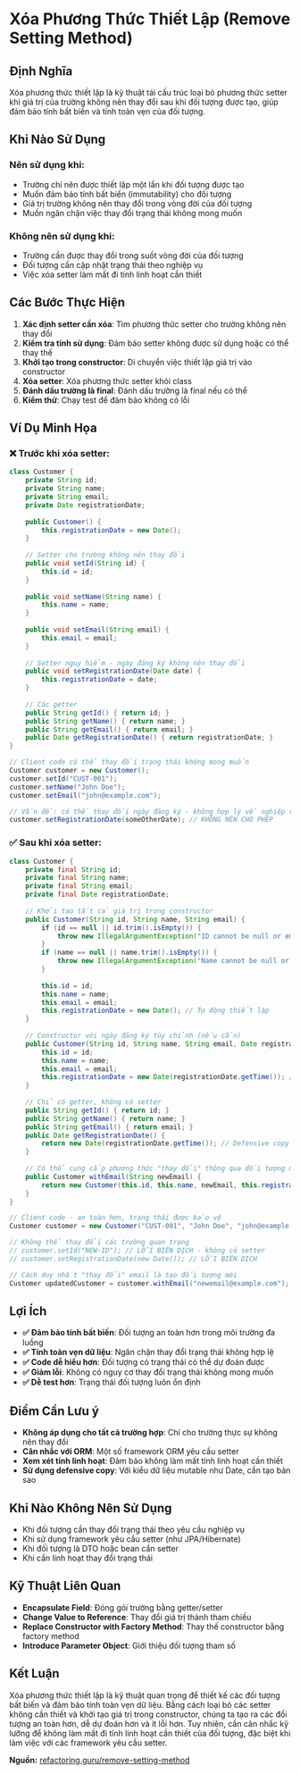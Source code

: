 # **Xóa Phương Thức Thiết Lập (Remove Setting Method)**

## **Định Nghĩa**
Xóa phương thức thiết lập là kỹ thuật tái cấu trúc loại bỏ phương thức setter khi giá trị của trường không nên thay đổi sau khi đối tượng được tạo, giúp đảm bảo tính bất biến và tính toàn vẹn của đối tượng.

## **Khi Nào Sử Dụng**

### **Nên sử dụng khi:**
- Trường chỉ nên được thiết lập một lần khi đối tượng được tạo
- Muốn đảm bảo tính bất biến (immutability) cho đối tượng
- Giá trị trường không nên thay đổi trong vòng đời của đối tượng
- Muốn ngăn chặn việc thay đổi trạng thái không mong muốn

### **Không nên sử dụng khi:**
- Trường cần được thay đổi trong suốt vòng đời của đối tượng
- Đối tượng cần cập nhật trạng thái theo nghiệp vụ
- Việc xóa setter làm mất đi tính linh hoạt cần thiết

## **Các Bước Thực Hiện**

1. **Xác định setter cần xóa**: Tìm phương thức setter cho trường không nên thay đổi
2. **Kiểm tra tính sử dụng**: Đảm bảo setter không được sử dụng hoặc có thể thay thế
3. **Khởi tạo trong constructor**: Di chuyển việc thiết lập giá trị vào constructor
4. **Xóa setter**: Xóa phương thức setter khỏi class
5. **Đánh dấu trường là final**: Đánh dấu trường là final nếu có thể
6. **Kiểm thử**: Chạy test để đảm bảo không có lỗi

## **Ví Dụ Minh Họa**

### **❌ Trước khi xóa setter:**
```java
class Customer {
    private String id;
    private String name;
    private String email;
    private Date registrationDate;
    
    public Customer() {
        this.registrationDate = new Date();
    }
    
    // Setter cho trường không nên thay đổi
    public void setId(String id) {
        this.id = id;
    }
    
    public void setName(String name) {
        this.name = name;
    }
    
    public void setEmail(String email) {
        this.email = email;
    }
    
    // Setter nguy hiểm - ngày đăng ký không nên thay đổi
    public void setRegistrationDate(Date date) {
        this.registrationDate = date;
    }
    
    // Các getter
    public String getId() { return id; }
    public String getName() { return name; }
    public String getEmail() { return email; }
    public Date getRegistrationDate() { return registrationDate; }
}

// Client code có thể thay đổi trạng thái không mong muốn
Customer customer = new Customer();
customer.setId("CUST-001");
customer.setName("John Doe");
customer.setEmail("john@example.com");

// Vấn đề: có thể thay đổi ngày đăng ký - không hợp lý về nghiệp vụ
customer.setRegistrationDate(someOtherDate); // KHÔNG NÊN CHO PHÉP
```

### **✅ Sau khi xóa setter:**
```java
class Customer {
    private final String id;
    private final String name;
    private final String email;
    private final Date registrationDate;
    
    // Khởi tạo tất cả giá trị trong constructor
    public Customer(String id, String name, String email) {
        if (id == null || id.trim().isEmpty()) {
            throw new IllegalArgumentException("ID cannot be null or empty");
        }
        if (name == null || name.trim().isEmpty()) {
            throw new IllegalArgumentException("Name cannot be null or empty");
        }
        
        this.id = id;
        this.name = name;
        this.email = email;
        this.registrationDate = new Date(); // Tự động thiết lập
    }
    
    // Constructor với ngày đăng ký tùy chỉnh (nếu cần)
    public Customer(String id, String name, String email, Date registrationDate) {
        this.id = id;
        this.name = name;
        this.email = email;
        this.registrationDate = new Date(registrationDate.getTime()); // Defensive copy
    }
    
    // Chỉ có getter, không có setter
    public String getId() { return id; }
    public String getName() { return name; }
    public String getEmail() { return email; }
    public Date getRegistrationDate() { 
        return new Date(registrationDate.getTime()); // Defensive copy
    }
    
    // Có thể cung cấp phương thức "thay đổi" thông qua đối tượng mới
    public Customer withEmail(String newEmail) {
        return new Customer(this.id, this.name, newEmail, this.registrationDate);
    }
}

// Client code - an toàn hơn, trạng thái được bảo vệ
Customer customer = new Customer("CUST-001", "John Doe", "john@example.com");

// Không thể thay đổi các trường quan trọng
// customer.setId("NEW-ID"); // LỖI BIÊN DỊCH - không có setter
// customer.setRegistrationDate(new Date()); // LỖI BIÊN DỊCH

// Cách duy nhất "thay đổi" email là tạo đối tượng mới
Customer updatedCustomer = customer.withEmail("newemail@example.com");
```

## **Lợi Ích**

- **✅ Đảm bảo tính bất biến**: Đối tượng an toàn hơn trong môi trường đa luồng
- **✅ Tính toàn vẹn dữ liệu**: Ngăn chặn thay đổi trạng thái không hợp lệ
- **✅ Code dễ hiểu hơn**: Đối tượng có trạng thái có thể dự đoán được
- **✅ Giảm lỗi**: Không có nguy cơ thay đổi trạng thái không mong muốn
- **✅ Dễ test hơn**: Trạng thái đối tượng luôn ổn định

## **Điểm Cần Lưu ý**

- **Không áp dụng cho tất cả trường hợp**: Chỉ cho trường thực sự không nên thay đổi
- **Cân nhắc với ORM**: Một số framework ORM yêu cầu setter
- **Xem xét tính linh hoạt**: Đảm bảo không làm mất tính linh hoạt cần thiết
- **Sử dụng defensive copy**: Với kiểu dữ liệu mutable như Date, cần tạo bản sao

## **Khi Nào Không Nên Sử Dụng**

- Khi đối tượng cần thay đổi trạng thái theo yêu cầu nghiệp vụ
- Khi sử dụng framework yêu cầu setter (như JPA/Hibernate)
- Khi đối tượng là DTO hoặc bean cần setter
- Khi cần linh hoạt thay đổi trạng thái

## **Kỹ Thuật Liên Quan**

- **Encapsulate Field**: Đóng gói trường bằng getter/setter
- **Change Value to Reference**: Thay đổi giá trị thành tham chiếu
- **Replace Constructor with Factory Method**: Thay thế constructor bằng factory method
- **Introduce Parameter Object**: Giới thiệu đối tượng tham số

## **Kết Luận**

Xóa phương thức thiết lập là kỹ thuật quan trọng để thiết kế các đối tượng bất biến và đảm bảo tính toàn vẹn dữ liệu. Bằng cách loại bỏ các setter không cần thiết và khởi tạo giá trị trong constructor, chúng ta tạo ra các đối tượng an toàn hơn, dễ dự đoán hơn và ít lỗi hơn. Tuy nhiên, cần cân nhắc kỹ lưỡng để không làm mất đi tính linh hoạt cần thiết của đối tượng, đặc biệt khi làm việc với các framework yêu cầu setter.

**Nguồn:** [refactoring.guru/remove-setting-method](https://refactoring.guru/remove-setting-method)
